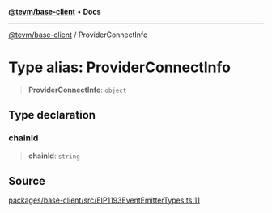 [**@tevm/base-client**](../README.md) • **Docs**

***

[@tevm/base-client](../globals.md) / ProviderConnectInfo

# Type alias: ProviderConnectInfo

> **ProviderConnectInfo**: `object`

## Type declaration

### chainId

> **chainId**: `string`

## Source

[packages/base-client/src/EIP1193EventEmitterTypes.ts:11](https://github.com/evmts/tevm-monorepo/blob/main/packages/base-client/src/EIP1193EventEmitterTypes.ts#L11)
